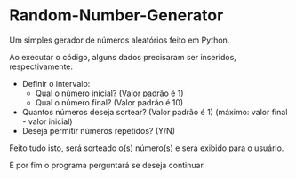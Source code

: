 # Random-Number-Generator
Um simples gerador de números aleatórios feito em Python.

Ao executar o código, alguns dados precisaram ser inseridos, respectivamente:
- Definir o intervalo:
  - Qual o número inicial? (Valor padrão é 1)
  - Qual o número final? (Valor padrão é 10)
- Quantos números deseja sortear? (Valor padrão é 1) (máximo: valor final - valor inicial)
- Deseja permitir números repetidos? (Y/N)

Feito tudo isto, será sorteado o(s) número(s) e será exibido para o usuário.

E por fim o programa perguntará se deseja continuar.
